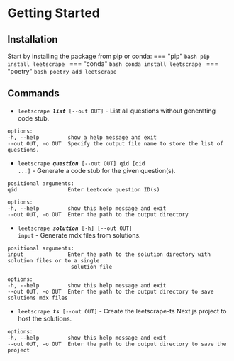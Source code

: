 # Getting Started

## Installation

Start by installing the package from pip or conda:
=== "pip"
    ```bash
    pip install leetscrape
    ```
=== "conda"
    ```bash
    conda install leetscrape
    ```
=== "poetry"
    ```bash
    poetry add leetscrape
    ```

## Commands

* <code>leetscrape <i><b>list</b></i> [--out OUT]</code> - List all questions without generating code stub.

```
options:
-h, --help         show a help message and exit
--out OUT, -o OUT  Specify the output file name to store the list of questions.
```

* <code>leetscrape <i><b>question</b></i> [--out OUT] qid [qid ...]</code> - Generate a code stub for the given question(s).

```
positional arguments:
qid                Enter Leetcode question ID(s)

options:
-h, --help         show this help message and exit
--out OUT, -o OUT  Enter the path to the output directory
```

* <code>leetscrape <i><b>solution</b></i> [-h] [--out OUT] input</code> - Generate mdx files from solutions.

```
positional arguments:
input              Enter the path to the solution directory with solution files or to a single
                    solution file

options:
-h, --help         show this help message and exit
--out OUT, -o OUT  Enter the path to the output directory to save solutions mdx files
```

* <code>leetscrape <i><b>ts</b></i> [--out OUT]</code> - Create the leetscrape-ts Next.js project to host the solutions.

```
options:
-h, --help         show this help message and exit
--out OUT, -o OUT  Enter the path to the output directory to save the project
```